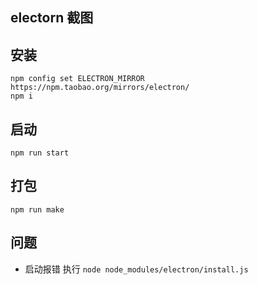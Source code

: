 ## electorn 截图

## 安装
```shell
npm config set ELECTRON_MIRROR https://npm.taobao.org/mirrors/electron/
npm i
```

## 启动
```shell
npm run start
```

## 打包
```shell
npm run make
```

## 问题
- 启动报错  执行 `node node_modules/electron/install.js`